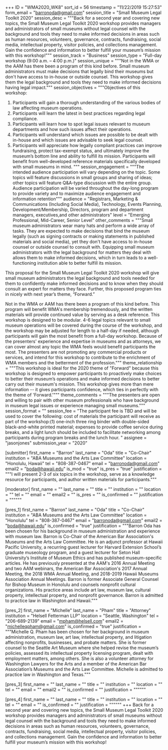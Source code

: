 +++
ID = "WMA2020_WK8"
sort_id = 56
timestamp = "11/22/2019 15:27:53"
form_email = "barronoda@gmail.com"
session_title = "Small Museum Legal Toolkit 2020"
session_desc = """Back for a second year and covering new topics, the Small Museum Legal Toolkit 2020 workshop provides managers and administrators of small museums without legal counsel with the background and tools they need to make informed decisions in areas such as human resources, volunteers, governance, contracts, fundraising, social media, intellectual property, visitor policies, and collections management.  Gain the confidence and information to better fulfill your museum’s mission with this workshop!"""
session_track = "Business"
session_type = "Full-day workshop (9:00 a.m. – 4:00 p.m.)"
session_unique = """Not in the WMA or the AAM has there been a program of this kind before. Small museum administrators must make decisions that legally bind their museums but don't have access to in-house or outside counsel.  This workshop gives them the legal background and tools they need to make informed decisions having legal impact."""
session_objectives = """Objectives of this workshop:
1.	Participants will gain a thorough understanding of the various bodies of law affecting museum operations.
2.	Participants will learn the latest in best practices regarding legal compliance.
3.	Participants will learn how to spot legal issues relevant to museum departments and how such issues affect their operations.
4.	Participants will understand which issues are possible to be dealt with in-house and which issues are advisable to seek legal counsel.
5.	Participants will appreciate how legally compliant practices can improve fundraising, protect tax-exempt status, and ultimately improve the museum’s bottom line and ability to fulfill its mission.
Participants will benefit from well-developed reference materials specifically developed with small museums in mind.
"""
session_engagement = """The intended audience participation will vary depending on the topic.  Some topics will feature discussions in small groups and sharing of ideas; other topics will feature Q&A-type discussion with the entire group.  Audience participation will be varied throughout the day-long program to provide variety and to maximize audience engagement and information retention"""
audience = "Registrars, Marketing & Communications (Including Social Media), Technology, Events Planning, Development/Membership, Directors, program and department managers, executives,and other administrators"
level = "Emerging Professional, Mid-Career, Senior Level"
other_comments = """Small museum administrators wear many hats and perform a wide array of tasks.  They are expected to make decisions that bind the museum legally (such as signing contracts or making statements in published materials and social media), yet they don't have access to in-house counsel or outside counsel to consult with.  Equipping small museum administrators with the legal background for matters they deal with allows them to make informed decisions, which in turn leads to a well-functioning institution able to better fulfill its mission.

This proposal for the Small Museum Legal Toolkit 2020 workshop will give small museum administrators the legal background and tools needed for them to confidently make informed decisions and to know when they should consult an expert for matters they face.  Further, this proposed program ties in nicely with next year’s theme, “Forward.”

Not in the WMA or AAM has there been a program of this kind before.  This program will benefit WMA's membership tremendously, and the written materials will provide continued value by serving as a desk reference.  This workshop is designed to be modular.  4-6 legal topics relevant to small museum operations will be covered during the course of the workshop, and the workshop may be adjusted for length to a half-day if needed, although participants will gain the most benefit from a full-day workshop.  Because of the presenters' experience and expertise in museums and as attorneys, we can cover almost any topic the WMA feels would benefit participants the most. The presenters are not promoting any commercial products or services, and intend for this workshop to contribute to the enrichment of WMA members and the betterment of the profession."""
theme_relationship = """This workshop is ideal for the 2020 theme of "Forward" because this workshop is designed to empower participants to proactively make choices to better their museum’s operations and make informed decisions to better carry out their museum's mission.  This workshop gives more than mere information -- it gives participants confidence, which ties in perfectly with the theme of 'Forward.'"""
theme_comments = """The presenters are open and willing to pair with other museum professionals who have background in museum legal issues or experience managing small museums."""
session_format = ""
session_fee = "The participant fee is TBD and will be used to cover the following:   cost of materials the participant will receive as part of the workshop:(1) one-inch three ring binder with double-sided black-and-white printed material; expenses to provide coffee service during breaks, and a light lunch should be included to facilitate networking among participants during program breaks and the lunch hour. "
assignee = "jasonjones"
submission_year = "2020"

[submitter]
first_name = "Barron"
last_name = "Oda"
title = "Co-Chair"
institution = "ABA Museums and the Arts Law Committee"
location = "Honolulu, Hawaii"
tel = "808-387-0467"
email = "barronoda@gmail.com"
email2 = "boda@hawaii.edu"
is_mod = "true"
is_pres = "true"
justification = """I will present 2-3 of six topics in the workshop, serve as a knowledge resource for participants, and author written materials for participants."""

[moderator]
first_name = ""
last_name = ""
title = ""
institution = ""
location = ""
tel = ""
email = ""
email2 = ""
is_pres = ""
is_confirmed = ""
justification = """"""

[pres_1]
first_name = "Barron"
last_name = "Oda"
title = "Co-Chair"
institution = "ABA Museums and the Arts Law Committee"
location = "Honolulu"
tel = "808-387-0467"
email = "barronoda@gmail.com"
email2 = "boda@hawaii.edu"
is_confirmed = "true"
justification = """Barron Oda has been chosen for his background in museum administration and experience with museum law.  Barron is Co-Chair of the American Bar Association's Museums and the Arts Law Committee.  He is an adjunct professor at Hawaii Pacific University, a recurring guest lecturer for Harvard Extension School’s graduate museology program, and a guest lecturer for Seton Hall University’s Institute of Museum Ethics and has published museum-specific articles. He has previously presented at the AAM's 2016 Annual Meeting and two AAM webinars, the American Bar Association's 2017 Annual Meeting, the 2018 WMA Annual Meeting, and 2018-2019 Hawaii Museums Association Annual Meetings.  Barron is former Associate General Counsel for Bishop Museum in Honolulu and counsels nonprofit cultural organizations.  His practice areas include art law, museum law, cultural property, intellectual property, and nonprofit governance.  Barron is admitted to practice law in Washington and Hawaii."""

[pres_2]
first_name = "Michelle"
last_name = "Pham"
title = "Attorney"
institution = "Helsell Fetterman LLP"
location = "Seattle, Washington"
tel = "206-689-2139"
email = "mpham@helsell.com"
email2 = "michelleqpham@gmail.com"
is_confirmed = "true"
justification = """Michelle Q. Pham has been chosen for her background in museum administration, museum law, art law, intellectual property, and litigation affecting nonprofits, businesses, and probate matters. She is former counsel to the Seattle Art Museum where she helped revise the museum’s policies, assessed its intellectual property licensing program, dealt with employment matters, among others. She is also a volunteer attorney for Washington Lawyers for the Arts and a member of the American Bar Association’s Museums and the Arts Law Committee. Michelle is admitted to practice law in Washington and Texas."""

[pres_3]
first_name = ""
last_name = ""
title = ""
institution = ""
location = ""
tel = ""
email = ""
email2 = ""
is_confirmed = ""
justification = """"""

[pres_4]
first_name = ""
last_name = ""
title = ""
institution = ""
location = ""
tel = ""
email = ""
is_confirmed = ""
justification = """"""
+++
Back for a second year and covering new topics, the Small Museum Legal Toolkit 2020 workshop provides managers and administrators of small museums without legal counsel with the background and tools they need to make informed decisions in areas such as human resources, volunteers, governance, contracts, fundraising, social media, intellectual property, visitor policies, and collections management.  Gain the confidence and information to better fulfill your museum’s mission with this workshop!
